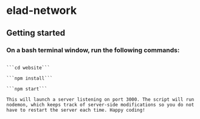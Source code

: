 # elad-network

## Getting started

### On a bash terminal window, run the following commands:

 ```
 
 ```cd website```
 
 ```npm install```
 
 ```npm start```

This will launch a server listening on port 3000. The script will run nodemon, which keeps track of server-side modifications so you do not have to restart the server each time. Happy coding!
